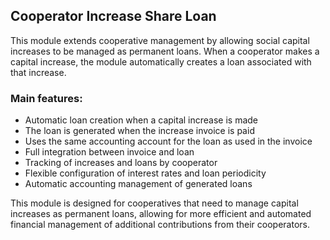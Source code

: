 ## Cooperator Increase Share Loan

This module extends cooperative management by allowing social capital increases
to be managed as permanent loans. When a cooperator makes a capital increase,
the module automatically creates a loan associated with that increase.

### Main features:

- Automatic loan creation when a capital increase is made
- The loan is generated when the increase invoice is paid
- Uses the same accounting account for the loan as used in the invoice
- Full integration between invoice and loan
- Tracking of increases and loans by cooperator
- Flexible configuration of interest rates and loan periodicity
- Automatic accounting management of generated loans

This module is designed for cooperatives that need to manage capital
increases as permanent loans, allowing for more efficient and automated
financial management of additional contributions from their cooperators.
